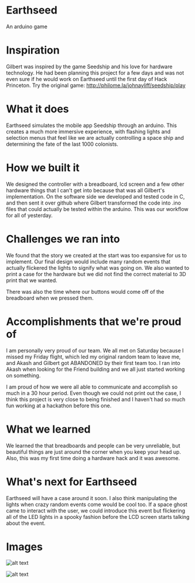 # Earthseed
An arduino game

# Inspiration
Gilbert was inspired by the game Seedship and his love for hardware technology. He had been planning this project for a few days and was not even sure if he would work on Earthseed until the first day of Hack Princeton. Try the original game: http://philome.la/johnayliff/seedship/play

# What it does
Earthseed simulates the mobile app Seedship through an arduino. This creates a much more immersive experience, with flashing lights and selection menus that feel like we are actually controlling a space ship and determining the fate of the last 1000 colonists.

# How we built it
We designed the controller with a breadboard, lcd screen and a few other hardware things that I can't get into because that was all Gilbert's implementation. On the software side we developed and tested code in C, and then sent it over github where Gilbert transformed the code into .ino files that could actually be tested within the arduino. This was our workflow for all of yesterday.

# Challenges we ran into
We found that the story we created at the start was too expansive for us to implement. Our final design would include many random events that actually flickered the lights to signify what was going on. We also wanted to print a case for the hardware but we did not find the correct material to 3D print that we wanted.

There was also the time where our buttons would come off of the breadboard when we pressed them.

# Accomplishments that we're proud of
I am personally very proud of our team. We all met on Saturday because I missed my Friday flight, which led my original random team to leave me, and Akash and Gilbert got ABANDONED by their first team too. I ran into Akash when looking for the Friend building and we all just started working on something.

I am proud of how we were all able to communicate and accomplish so much in a 30 hour period. Even though we could not print out the case, I think this project is very close to being finished and I haven't had so much fun working at a hackathon before this one.

# What we learned
We learned the that breadboards and people can be very unreliable, but beautiful things are just around the corner when you keep your head up. Also, this was my first time doing a hardware hack and it was awesome.

# What's next for Earthseed
Earthseed will have a case around it soon. I also think manipulating the lights when crazy random events come would be cool too. If a space ghost came to interact with the user, we could introduce this event but flickering all of the LED lights in a spooky fashion before the LCD screen starts talking about the event.

# Images
![alt text](https://raw.githubusercontent.com/Kujaakhi2017/Earthseed/master/path/to/20181110_192421.jpg)

![alt text](https://raw.githubusercontent.com/Kujaakhi2017/Earthseed/master/path/to/20181110_224759.jpg)

